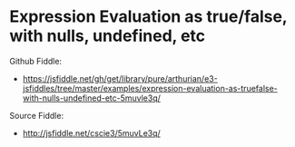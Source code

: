 # Expression Evaluation as true/false, with nulls, undefined, etc

Github Fiddle:
- https://jsfiddle.net/gh/get/library/pure/arthurian/e3-jsfiddles/tree/master/examples/expression-evaluation-as-truefalse-with-nulls-undefined-etc-5muvle3q/

Source Fiddle:
- http://jsfiddle.net/cscie3/5muvLe3q/

